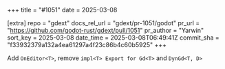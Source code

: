 +++
title = "#1051"
date = 2025-03-08

[extra]
repo = "gdext"
docs_rel_url = "gdext/pr-1051/godot"
pr_url = "https://github.com/godot-rust/gdext/pull/1051"
pr_author = "Yarwin"
sort_key = 2025-03-08
date_time = 2025-03-08T06:49:41Z
commit_sha = "f33932379a132a4ea61297a4f23c86b4c60b5925"
+++

Add `OnEditor<T>`, remove `impl<T> Export for Gd<T>` and `DynGd<T, D>`
